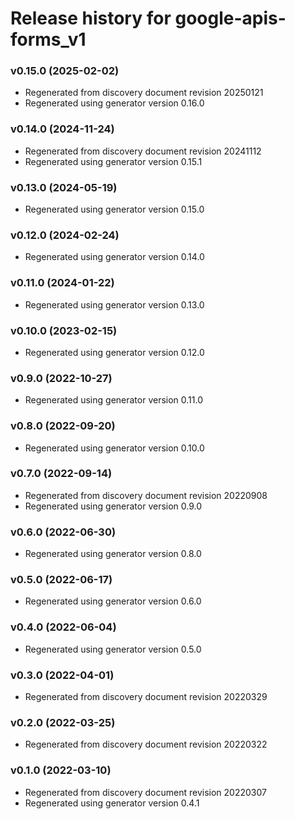 # Release history for google-apis-forms_v1

### v0.15.0 (2025-02-02)

* Regenerated from discovery document revision 20250121
* Regenerated using generator version 0.16.0

### v0.14.0 (2024-11-24)

* Regenerated from discovery document revision 20241112
* Regenerated using generator version 0.15.1

### v0.13.0 (2024-05-19)

* Regenerated using generator version 0.15.0

### v0.12.0 (2024-02-24)

* Regenerated using generator version 0.14.0

### v0.11.0 (2024-01-22)

* Regenerated using generator version 0.13.0

### v0.10.0 (2023-02-15)

* Regenerated using generator version 0.12.0

### v0.9.0 (2022-10-27)

* Regenerated using generator version 0.11.0

### v0.8.0 (2022-09-20)

* Regenerated using generator version 0.10.0

### v0.7.0 (2022-09-14)

* Regenerated from discovery document revision 20220908
* Regenerated using generator version 0.9.0

### v0.6.0 (2022-06-30)

* Regenerated using generator version 0.8.0

### v0.5.0 (2022-06-17)

* Regenerated using generator version 0.6.0

### v0.4.0 (2022-06-04)

* Regenerated using generator version 0.5.0

### v0.3.0 (2022-04-01)

* Regenerated from discovery document revision 20220329

### v0.2.0 (2022-03-25)

* Regenerated from discovery document revision 20220322

### v0.1.0 (2022-03-10)

* Regenerated from discovery document revision 20220307
* Regenerated using generator version 0.4.1

